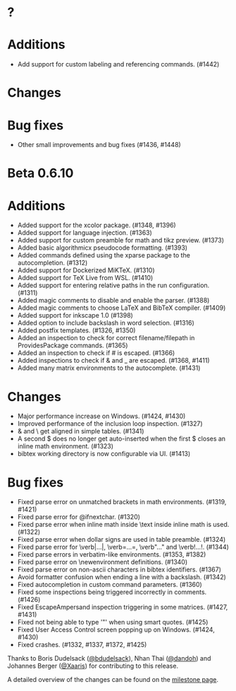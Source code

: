 # ?

# Additions
* Add support for custom labeling and referencing commands. (#1442)

# Changes

# Bug fixes
* Other small improvements and bug fixes (#1436, #1448)

# Beta 0.6.10

# Additions
* Added support for the xcolor package. (#1348, #1396)
* Added support for language injection. (#1363)
* Added support for custom preamble for math and tikz preview. (#1373)
* Added basic algorithmicx pseudocode formatting. (#1393)
* Added commands defined using the xparse package to the autocompletion. (#1312)
* Added support for Dockerized MiKTeX. (#1310)
* Added support for TeX Live from WSL. (#1410)
* Added support for entering relative paths in the run configuration. (#1311)
* Added magic comments to disable and enable the parser. (#1388)
* Added magic comments to choose LaTeX and BibTeX compiler. (#1409)
* Added support for inkscape 1.0 (#1398)
* Added option to include backslash in word selection. (#1316)
* Added postfix templates. (#1326, #1350)
* Added an inspection to check for correct filename/filepath in ProvidesPackage commands. (#1365)
* Added an inspection to check if # is escaped. (#1366)
* Added inspections to check if & and _ are escaped. (#1368, #1411)
* Added many matrix environments to the autocomplete. (#1431)

# Changes
* Major performance increase on Windows. (#1424, #1430)
* Improved performance of the inclusion loop inspection. (#1327)
* & and \\ get aligned in simple tables. (#1341)
* A second $ does no longer get auto-inserted when the first $ closes an inline math environment. (#1323)
* bibtex working directory is now configurable via UI. (#1413)

# Bug fixes
* Fixed parse error on unmatched brackets in math environments. (#1319, #1421)
* Fixed parse error for \@ifnextchar. (#1320)
* Fixed parse error when inline math inside \text inside inline math is used. (#1322)
* Fixed parse error when dollar signs are used in table preamble. (#1324)
* Fixed parse error for \verb|...|, \verb=...=, \verb"..." and \verb!...!. (#1344)
* Fixed parse errors in verbatim-like environments. (#1353, #1382)
* Fixed parse error on \newenvironment definitions. (#1340)
* Fixed parse error on non-ascii characters in bibtex identifiers. (#1367)
* Avoid formatter confusion when ending a line with a backslash. (#1342)
* Fixed autocompletion in custom command parameters. (#1360)
* Fixed some inspections being triggered incorrectly in comments. (#1426)
* Fixed EscapeAmpersand inspection triggering in some matrices. (#1427, #1431)
* Fixed not being able to type '\"' when using smart quotes. (#1425)
* Fixed User Access Control screen popping up on Windows. (#1424, #1430)
* Fixed crashes. (#1332, #1337, #1372, #1425)

Thanks to Boris Dudelsack ([@bdudelsack](https://github.com/bdudelsack)), Nhan Thai ([@dandoh](https://github.com/dandoh)) and Johannes Berger ([@Xaaris](https://github.com/xaaris)) for contributing to this release.

A detailed overview of the changes can be found on the [milestone page](https://github.com/Hannah-Sten/TeXiFy-IDEA/milestone/19?closed=1).

